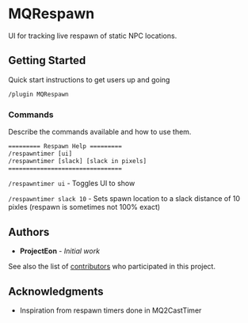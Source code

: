 # MQRespawn

UI for tracking live respawn of static NPC locations.

## Getting Started

Quick start instructions to get users up and going

```txt
/plugin MQRespawn
```

### Commands

Describe the commands available and how to use them.

```txt
========= Respawn Help =========
/respawntimer [ui]
/respawntimer [slack] [slack in pixels]
================================
```

`/respawntimer ui` - Toggles UI to show

`/respawntimer slack 10` - Sets spawn location to a slack distance of 10 pixles (respawn is sometimes not 100% exact)

## Authors

* **ProjectEon** - *Initial work*

See also the list of [contributors](https://github.com/your/project/contributors) who participated in this project.

## Acknowledgments

* Inspiration from respawn timers done in MQ2CastTimer
